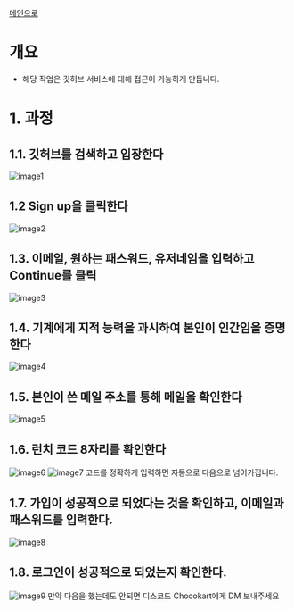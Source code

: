 [메인으로
](https://github.com/chocokart2/PublicObsidian/blob/main/FreeLecture/T%ED%8C%80%EC%9A%A9%20%EA%B3%B5%EA%B0%9C%20%EB%AC%B8%EC%84%9C/2024/Team%20Null/Team%20Null%20-%20%EA%B9%83%ED%97%88%EB%B8%8C101%20-%2000%20%EB%A9%94%EC%9D%B8.md)
# 개요
- 해당 작업은 깃허브 서비스에 대해 접근이 가능하게 만듭니다.
# 1. 과정

## 1.1. 깃허브를 검색하고 입장한다
![image1](https://github.com/chocokart2/PublicObsidian/blob/main/FreeLecture/T%ED%8C%80%EC%9A%A9%20%EA%B3%B5%EA%B0%9C%20%EB%AC%B8%EC%84%9C/2024/Team%20Null/Pasted%20image%2020250101195545.png?raw=true)
## 1.2 Sign up을 클릭한다
![image2](https://github.com/chocokart2/PublicObsidian/blob/main/FreeLecture/T%ED%8C%80%EC%9A%A9%20%EA%B3%B5%EA%B0%9C%20%EB%AC%B8%EC%84%9C/2024/Team%20Null/Pasted%20image%2020250101195641.png?raw=true)
## 1.3. 이메일, 원하는 패스워드, 유저네임을 입력하고 Continue를 클릭
![image3](https://github.com/chocokart2/PublicObsidian/blob/main/FreeLecture/T%ED%8C%80%EC%9A%A9%20%EA%B3%B5%EA%B0%9C%20%EB%AC%B8%EC%84%9C/2024/Team%20Null/Pasted%20image%2020250101195924.png?raw=true)
## 1.4. 기계에게 지적 능력을 과시하여 본인이 인간임을 증명한다
![image4](https://github.com/chocokart2/PublicObsidian/blob/main/FreeLecture/T%ED%8C%80%EC%9A%A9%20%EA%B3%B5%EA%B0%9C%20%EB%AC%B8%EC%84%9C/2024/Team%20Null/Pasted%20image%2020250101200108.png?raw=true)
## 1.5. 본인이 쓴 메일 주소를 통해 메일을 확인한다
![image5](https://github.com/chocokart2/PublicObsidian/blob/main/FreeLecture/T%ED%8C%80%EC%9A%A9%20%EA%B3%B5%EA%B0%9C%20%EB%AC%B8%EC%84%9C/2024/Team%20Null/Pasted%20image%2020250101200255.png?raw=true)
## 1.6. 런치 코드 8자리를 확인한다
![image6](https://github.com/chocokart2/PublicObsidian/blob/main/FreeLecture/T%ED%8C%80%EC%9A%A9%20%EA%B3%B5%EA%B0%9C%20%EB%AC%B8%EC%84%9C/2024/Team%20Null/Pasted%20image%2020250101200411.png?raw=true)
![image7](https://github.com/chocokart2/PublicObsidian/blob/main/FreeLecture/T%ED%8C%80%EC%9A%A9%20%EA%B3%B5%EA%B0%9C%20%EB%AC%B8%EC%84%9C/2024/Team%20Null/Pasted%20image%2020250101200439.png?raw=true)
코드를 정확하게 입력하면 자동으로 다음으로 넘어가집니다.
## 1.7. 가입이 성공적으로 되었다는 것을 확인하고, 이메일과 패스워드를 입력한다.
![image8](https://github.com/chocokart2/PublicObsidian/blob/main/FreeLecture/T%ED%8C%80%EC%9A%A9%20%EA%B3%B5%EA%B0%9C%20%EB%AC%B8%EC%84%9C/2024/Team%20Null/Pasted%20image%2020250101200546.png?raw=true)
## 1.8. 로그인이 성공적으로 되었는지 확인한다.
![image9](https://github.com/chocokart2/PublicObsidian/blob/main/FreeLecture/T%ED%8C%80%EC%9A%A9%20%EA%B3%B5%EA%B0%9C%20%EB%AC%B8%EC%84%9C/2024/Team%20Null/Pasted%20image%2020250101200603.png?raw=true)
만약 다음을 했는데도 안되면 디스코드 Chocokart에게 DM 보내주세요















